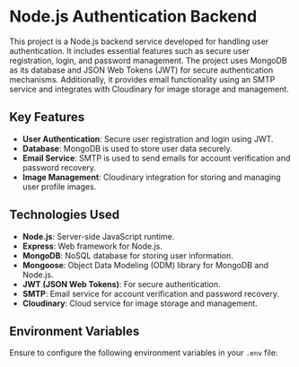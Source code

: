 
# Node.js Authentication Backend

This project is a Node.js backend service developed for handling user authentication. It includes essential features such as secure user registration, login, and password management. The project uses MongoDB as its database and JSON Web Tokens (JWT) for secure authentication mechanisms. Additionally, it provides email functionality using an SMTP service and integrates with Cloudinary for image storage and management.

## Key Features

- **User Authentication**: Secure user registration and login using JWT.
- **Database**: MongoDB is used to store user data securely.
- **Email Service**: SMTP is used to send emails for account verification and password recovery.
- **Image Management**: Cloudinary integration for storing and managing user profile images.

## Technologies Used

- **Node.js**: Server-side JavaScript runtime.
- **Express**: Web framework for Node.js.
- **MongoDB**: NoSQL database for storing user information.
- **Mongoose**: Object Data Modeling (ODM) library for MongoDB and Node.js.
- **JWT (JSON Web Tokens)**: For secure authentication.
- **SMTP**: Email service for account verification and password recovery.
- **Cloudinary**: Cloud service for image storage and management.

## Environment Variables

Ensure to configure the following environment variables in your `.env` file:

